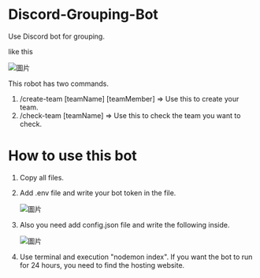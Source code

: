 # Discord-Grouping-Bot

Use Discord bot for grouping.

like this

![圖片](https://github.com/nhpss96097/Discord-Grouping-Bot/assets/96778357/ece6112e-cc80-405d-9451-4a04b655cdd1)

This robot has two commands.

1. /create-team [teamName] [teamMember] => Use this to create your team.
2. /check-team [teamName] => Use this to check the team you want to check.

# How to use this bot

1. Copy all files.
2. Add .env file and write your bot token in the file.

   ![圖片](https://github.com/nhpss96097/Discord-Grouping-Bot/assets/96778357/a0f18b18-dad0-4b17-b83d-507ca343c4bb)

3. Also you need add config.json file and write the following inside.

   ![圖片](https://github.com/nhpss96097/Discord-Grouping-Bot/assets/96778357/c7da5b9f-1aa5-4e87-84aa-cdb794a3a921)

4. Use terminal and execution "nodemon index". If you want the bot to run for 24 hours, you need to find the hosting website.
